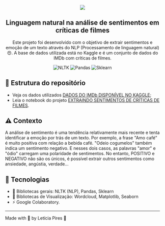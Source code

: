 <p align="center">
  <img src="https://github.com/letpires/imdb_sentiment_analysis/blob/main/banner_analise_de_sentimentos.png" >
</p>

<h2 align="center">
  Linguagem natural na análise de sentimentos em críticas de filmes
</h2>

<p align="center">
  Este projeto foi desenvolvido com o objetivo de extrair sentimentos e emoção de um texto através do NLP (Processamento de linguagem natural)😍. A base de dados utilizada está no Kaggle e é um conjunto de dados do IMDb com críticas de filmes.</a>
</p>

<p align="center">
    <img alt="NLTK" src="https://img.shields.io/badge/NLTK-3.6.2-pink">
    <img alt="Pandas" src="https://img.shields.io/badge/Pandas-1.2.3-yellow">
    <img alt="Sklearn" src="https://img.shields.io/badge/Sklearn-0.24.2-blueviolet">
    

   </a>
</p>

## 📄 Estrutura do repositório

- Veja os dados utilizados [DADOS DO IMDb DISPONÍVEL NO KAGGLE](https://github.com/letpires/imdb_sentiment_analysis/blob/main/archive.zip);
- Leia o notebook do projeto [EXTRAINDO SENTIMENTOS DE CRÍTICAS DE FILMES](https://github.com/letpires/imdb_sentiment_analysis/blob/main/analise_sentimento_imdb.ipynb).

## ⚠️ Contexto

A análise de sentimento é uma tendência relativamente mais recente e tenta identificar a emoção por trás de um texto. Por exemplo, a frase "Amo café" é muito positiva com relação a bebida café. "Odeio cogumelos" também indica um sentimento negativo. E nesses dois casos, as palavras "amor" e "ódio" carregam uma polaridade de sentimentos. No entanto, POSITIVO e NEGATIVO não são os únicos, é possível extrair outros sentimentos como ansiedade, angústia, verdade...


## 🚀 Tecnologias 

- 📄 Bibliotecas gerais: NLTK (NLP), Pandas, Sklearn 
- 📄 Bibliotecas de Visualização: Wordcloud, Matplotlib, Seaborn
- ⚡️ Google Colaboratory.



---

Made with 💜 by Letícia Pires :wave: 
